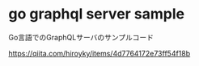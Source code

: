 # go graphql server sample

Go言語でのGraphQLサーバのサンプルコード

https://qiita.com/hiroyky/items/4d7764172e73ff54f18b
